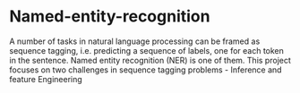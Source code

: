 # Named-entity-recognition
A number of tasks in natural language processing can be framed as sequence tagging, i.e. predicting a sequence of labels, one for each token in the sentence. Named entity recognition (NER) is one of them.
This project focuses on two challenges in sequence tagging problems - Inference and feature Engineering
